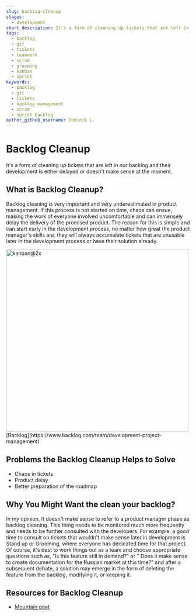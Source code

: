 ```yaml
---
slug: backlog-cleanup
stages:
  - development
short_description: It's a form of cleaning up tickets that are left in our backlog and their development is either delayed or doesn't make sense at the moment. A clean backlog will make our development clearer and faster.
tags:
  - backlog
  - git
  - tickets
  - teamwork
  - scrum
  - grooming
  - kanban
  - sprint
keywords:
  - backlog
  - git
  - tickets
  - backlog management
  - scrum
  - sprint backlog	
author_github_username: Dominik L.
---
```

# Backlog Cleanup

It's a form of cleaning up tickets that are left in our backlog and their development is either delayed or doesn't make sense at the moment. 

## What is Backlog Cleanup?

Backlog cleaning is very important and very underestimated in product management. If this process is not started on time, chaos can ensue, making the work of everyone involved uncomfortable and can immensely delay the delivery of the promised product. The reason for this is simple and can start early in the development process, no matter how great the product manager's skills are, they will always accumulate tickets that are unusable later in the development process or have their solution already.

<img width="500" alt="kanban@2x" src="https://user-images.githubusercontent.com/28947448/168887192-abc21258-e825-4804-8501-3cc3a98676fe.png">
[Backlog](https://www.backlog.com/team/development-project-management)

## Problems the Backlog Cleanup Helps to Solve

- Chaos in tickets
- Product delay
- Better preparation of the roadmap

## Why You Might Want the clean your backlog?

In my opinion, it doesn't make sense to refer to a product manager phase as backlog cleaning. This thing needs to be monitored much more frequently and needs to be further consulted with the developers. For example, a good time to consult on tickets that wouldn't make sense later in development is Stand up or Grooming, where everyone has dedicated time for that project. Of course, it's best to work things out as a team and choose appropriate questions such as, "Is this feature still in demand?" or " Does it make sense to create documentation for the Russian market at this time?" and after a subsequent debate, a solution may emerge in the form of deleting the feature from the backlog, modifying it, or keeping it.

## Resources for Backlog Cleanup

- [Mountain goat](https://www.mountaingoatsoftware.com/blog/4-tips-for-spring-cleaning-your-product-backlog)
